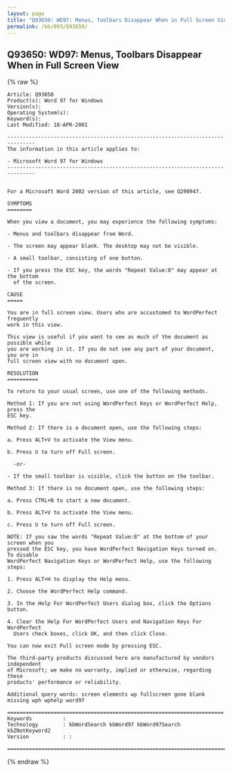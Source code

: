 ```yaml
---
layout: page
title: "Q93650: WD97: Menus, Toolbars Disappear When in Full Screen View"
permalink: /kb/093/Q93650/
---
```


## Q93650: WD97: Menus, Toolbars Disappear When in Full Screen View

{% raw %}

	Article: Q93650
	Product(s): Word 97 for Windows
	Version(s): 
	Operating System(s): 
	Keyword(s): 
	Last Modified: 18-APR-2001
	
	-------------------------------------------------------------------------------
	The information in this article applies to:
	
	- Microsoft Word 97 for Windows 
	-------------------------------------------------------------------------------
	
	
	For a Microsoft Word 2002 version of this article, see Q290947.
	
	SYMPTOMS
	========
	
	When you view a document, you may experience the following symptoms:
	
	- Menus and toolbars disappear from Word.
	
	- The screen may appear blank. The desktop may not be visible.
	
	- A small toolbar, consisting of one button.
	
	- If you press the ESC key, the words "Repeat Value:8" may appear at the bottom
	  of the screen.
	
	CAUSE
	=====
	
	You are in full screen view. Users who are accustomed to WordPerfect frequently
	work in this view.
	
	This view is useful if you want to see as much of the document as possible while
	you are working in it. If you do not see any part of your document, you are in
	full screen view with no document open.
	
	RESOLUTION
	==========
	
	To return to your usual screen, use one of the following methods.
	
	Method 1: If you are not using WordPerfect Keys or WordPerfect Help, press the
	ESC key.
	
	Method 2: If there is a document open, use the following steps:
	
	a. Press ALT+V to activate the View menu.
	
	b. Press U to turn off Full screen.
	
	  -or-
	
	- If the small toolbar is visible, click the button on the toolbar.
	
	Method 3: If there is no document open, use the following steps:
	
	a. Press CTRL+N to start a new document.
	
	b. Press ALT+V to activate the View menu.
	
	c. Press U to turn off Full screen.
	
	NOTE: If you saw the words "Repeat Value:8" at the bottom of your screen when you
	pressed the ESC key, you have WordPerfect Navigation Keys turned on. To disable
	WordPerfect Navigation Keys or WordPerfect Help, use the following steps:
	
	1. Press ALT+H to display the Help menu.
	
	2. Choose the WordPerfect Help command.
	
	3. In the Help For WordPerfect Users dialog box, click the Options button.
	
	4. Clear the Help For WordPerfect Users and Navigation Keys For WordPerfect
	  Users check boxes, click OK, and then click Close.
	
	You can now exit Full screen mode by pressing ESC.
	
	The third-party products discussed here are manufactured by vendors independent
	of Microsoft; we make no warranty, implied or otherwise, regarding these
	products' performance or reliability.
	
	Additional query words: screen elements wp fullscreen gone blank missing wph wphelp word97
	
	======================================================================
	Keywords          :  
	Technology        : kbWordSearch kbWord97 kbWord97Search kbZNotKeyword2
	Version           : :
	
	=============================================================================
	

{% endraw %}
